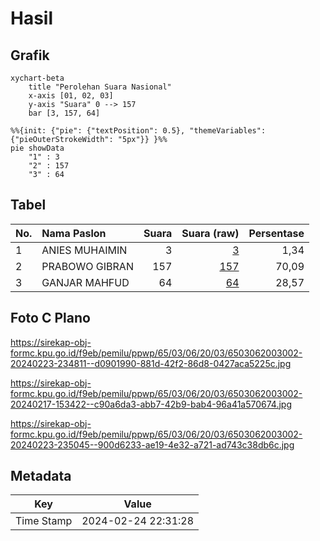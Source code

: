 # Hasil

## Grafik

```mermaid
xychart-beta
    title "Perolehan Suara Nasional"
    x-axis [01, 02, 03]
    y-axis "Suara" 0 --> 157
    bar [3, 157, 64]
```

```mermaid
%%{init: {"pie": {"textPosition": 0.5}, "themeVariables": {"pieOuterStrokeWidth": "5px"}} }%%
pie showData
    "1" : 3
    "2" : 157
    "3" : 64
```

## Tabel

| No. | Nama Paslon    | Suara | Suara (raw) | Persentase |
|:--- |:-------------- | -----:| -----------:| ----------:|
| 1   | ANIES MUHAIMIN | 3     | [3][p-1]    | 1,34       |
| 2   | PRABOWO GIBRAN | 157   | [157][p-2]  | 70,09      |
| 3   | GANJAR MAHFUD  | 64    | [64][p-3]   | 28,57      |


[p-1]: https://github.com/gigit-pemilu/pemilu-2024/blob/main/pilpres/hitung-suara/sub/65-kalimantan-utara/sub/03-nunukan/sub/06-sebuku/sub/2003-kunyit/sub/002-tps/sub/paslon-1.txt
[p-2]: https://github.com/gigit-pemilu/pemilu-2024/blob/main/pilpres/hitung-suara/sub/65-kalimantan-utara/sub/03-nunukan/sub/06-sebuku/sub/2003-kunyit/sub/002-tps/sub/paslon-2.txt
[p-3]: https://github.com/gigit-pemilu/pemilu-2024/blob/main/pilpres/hitung-suara/sub/65-kalimantan-utara/sub/03-nunukan/sub/06-sebuku/sub/2003-kunyit/sub/002-tps/sub/paslon-3.txt

## Foto C Plano

https://sirekap-obj-formc.kpu.go.id/f9eb/pemilu/ppwp/65/03/06/20/03/6503062003002-20240223-234811--d0901990-881d-42f2-86d8-0427aca5225c.jpg

https://sirekap-obj-formc.kpu.go.id/f9eb/pemilu/ppwp/65/03/06/20/03/6503062003002-20240217-153422--c90a6da3-abb7-42b9-bab4-96a41a570674.jpg

https://sirekap-obj-formc.kpu.go.id/f9eb/pemilu/ppwp/65/03/06/20/03/6503062003002-20240223-235045--900d6233-ae19-4e32-a721-ad743c38db6c.jpg


## Metadata

| Key        | Value               |
| ---------- | ------------------- |
| Time Stamp | 2024-02-24 22:31:28 |



